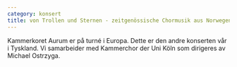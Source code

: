 ```yaml
---
category: konsert
title: von Trollen und Sternen - zeitgenössische Chormusik aus Norwegen
---
```

Kammerkoret Aurum er på turné i Europa. Dette er den andre konserten vår i Tyskland. Vi samarbeider med Kammerchor der Uni Köln som dirigeres av Michael Ostrzyga.
